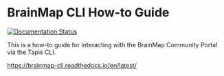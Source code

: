 # BrainMap CLI How-to Guide

[![Documentation Status](https://readthedocs.org/projects/brainmap-cli/badge/?version=latest)](https://brainmap-cli.readthedocs.io/en/latest/?badge=latest)

This is a how-to guide for interacting with the BrainMap Community Portal via the Tapis CLI.

https://brainmap-cli.readthedocs.io/en/latest/

